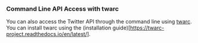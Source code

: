 
### Command Line API Access with twarc

You can also access the Twitter API through the command line using [twarc](https://github.com/DocNow/twarc).  You can install twarc using the (installation guide)[https://twarc-project.readthedocs.io/en/latest/].  
